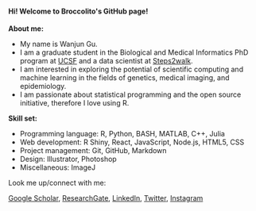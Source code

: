 #### Hi! Welcome to Broccolito's GitHub page!

**About me:**

- My name is Wanjun Gu.
- I am a graduate student in the Biological and Medical Informatics PhD program at [UCSF](https://www.ucsf.edu/) and a data scientist at [Steps2walk](https://steps2walk.org/).
- I am interested in exploring the potential of scientific computing and machine learning in the fields of genetics, medical imaging, and epidemiology.
- I am passionate about statistical programming and the open source initiative, therefore I love using R. 



**Skill set:**

- Programming language: R, Python, BASH, MATLAB, C++, Julia
- Web development: R Shiny, React, JavaScript, Node.js, HTML5, CSS
- Project management: Git, GitHub, Markdown
- Design: Illustrator, Photoshop
- Miscellaneous: ImageJ



Look me up/connect with me:

[Google Scholar](https://scholar.google.com/citations?hl=en&user=RLSWT98AAAAJ), [ResearchGate](https://www.researchgate.net/profile/Wanjun-Gu/research), [LinkedIn](https://www.linkedin.com/in/wanjun-gu/), [Twitter](https://twitter.com/WanjunGu1), [Instagram](https://www.instagram.com/wanjun.gu.broccolito/)

